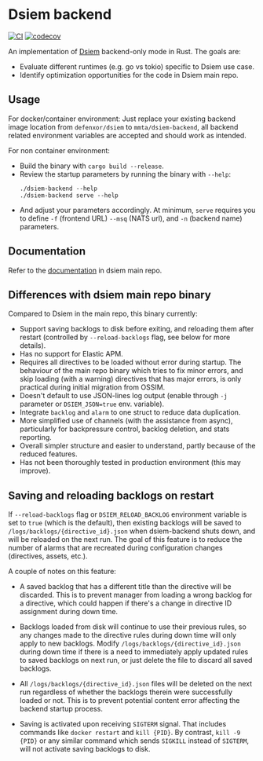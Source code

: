# Dsiem backend

[![CI](https://github.com/mmta/dsiem-backend/actions/workflows/publish.yml/badge.svg)](https://github.com/mmta/dsiem-backend/actions/workflows/publish.yml) 
[![codecov](https://codecov.io/gh/mmta/dsiem-backend/branch/master/graph/badge.svg?token=GFF0LCZDO2)](https://codecov.io/gh/mmta/dsiem-backend)

An implementation of [Dsiem](https://github.com/defenxor/dsiem) backend-only mode in Rust. The goals are:

- Evaluate different runtimes (e.g. go vs tokio) specific to Dsiem use case.
- Identify optimization opportunities for the code in Dsiem main repo.

## Usage

For docker/container environment: Just replace your existing backend image location from `defenxor/dsiem` to `mmta/dsiem-backend`, 
all backend related environment variables are accepted and should work as intended.

For non container environment:
- Build the binary with `cargo build --release`.
- Review the startup parameters by running the binary with `--help`:
    ```shell
    ./dsiem-backend --help
    ./dsiem-backend serve --help
    ```
- And adjust your parameters accordingly. At minimum, `serve` requires you to define `-f` (frontend URL) `--msq` (NATS url), 
  and `-n` (backend name) parameters.

## Documentation

Refer to the [documentation](https://github.com/defenxor/dsiem/tree/master/docs) in dsiem main repo.

## Differences with dsiem main repo binary

Compared to Dsiem in the main repo, this binary currently:

- Support saving backlogs to disk before exiting, and reloading them after restart (controlled by `--reload-backlogs` flag, see below for more details).
- Has no support for Elastic APM.
- Requires all directives to be loaded without error during startup. The behaviour of the main repo binary which tries to fix minor errors,
  and skip loading (with a warning) directives that has major errors, is only practical during initial migration from OSSIM.
- Doesn't default to use JSON-lines log output (enable through `-j` parameter or `DSIEM_JSON=true` env. variable).
- Integrate `backlog` and `alarm` to one struct to reduce data duplication.
- More simplified use of channels (with the assistance from async), particularly for backpressure control, backlog deletion, and stats reporting.
- Overall simpler structure and easier to understand, partly because of the reduced features.
- Has not been thoroughly tested in production environment (this may improve).

## Saving and reloading backlogs on restart

If `--reload-backlogs` flag or `DSIEM_RELOAD_BACKLOG` environment variable is set to `true` (which is the default), then existing backlogs 
will be saved to `/logs/backlogs/{directive_id}.json` when dsiem-backend shuts down, and will be reloaded on the next run. The goal of this feature is
to reduce the number of alarms that are recreated during configuration changes (directives, assets, etc.).

A couple of notes on this feature:

- A saved backlog that has a different title than the directive will be discarded. This is to prevent manager from loading a wrong backlog for a directive, 
  which could happen if there's a change in directive ID assignment during down time.

- Backlogs loaded from disk will continue to use their previous rules, so any changes made to the directive rules during down time will only apply to new backlogs.
  Modify `/logs/backlogs/{directive_id}.json` during down time if there is a need to immediately apply updated rules to saved backlogs on next run, 
  or just delete the file to discard all saved backlogs.

- All `/logs/backlogs/{directive_id}.json` files will be deleted on the next run regardless of whether the backlogs therein were successfully loaded or not. This is to prevent
  potential content error affecting the backend startup process.

- Saving is activated upon receiving `SIGTERM` signal. That includes commands like `docker restart` and `kill {PID}`. By contrast, `kill -9 {PID}` or any similar command which sends `SIGKILL` instead of `SIGTERM`, will not activate saving backlogs to disk.
